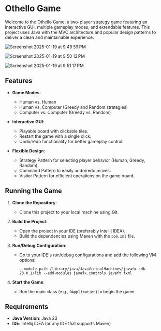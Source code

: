 # Othello Game

Welcome to the Othello Game, a two-player strategy game featuring an interactive GUI, multiple gameplay modes, and extendable features. This project uses Java with the MVC architecture and popular design patterns to deliver a clean and maintainable experience.

![Screenshot 2025-01-19 at 9 49 59 PM](https://github.com/user-attachments/assets/364200ee-c3f9-4d42-b5ca-a49ef4c49a4c)

![Screenshot 2025-01-19 at 9 50 12 PM](https://github.com/user-attachments/assets/5022993e-fcca-45b6-9e61-42b06607cc33)

![Screenshot 2025-01-19 at 9 51 17 PM](https://github.com/user-attachments/assets/ae473b96-d270-4f2f-91f5-cc9460bdf908)

## Features

- **Game Modes**:
  - Human vs. Human
  - Human vs. Computer (Greedy and Random strategies)
  - Computer vs. Computer (Greedy vs. Random)

- **Interactive GUI**:
  - Playable board with clickable tiles.
  - Restart the game with a single click.
  - Undo/redo functionality for better gameplay control.

- **Flexible Design**:
  - Strategy Pattern for selecting player behavior (Human, Greedy, Random).
  - Command Pattern to easily undo/redo moves.
  - Visitor Pattern for efficient operations on the game board.

## Running the Game

1. **Clone the Repository**:
   - Clone this project to your local machine using Git.

2. **Build the Project**:
   - Open the project in your IDE (preferably Intellij IDEA).
   - Build the dependencies using Maven with the `pom.xml` file.

3. **Run/Debug Configuration**:
   - Go to your IDE's run/debug configurations and add the following VM options:
     ```
     --module-path /library/java/JavaVirtualMachines/javafx-sdk-23.0.1/lib --add-modules javafx.controls,javafx.fxml
     ```

4. **Start the Game**:
   - Run the main class (e.g., `OApplication`) to begin the game.

## Requirements

- **Java Version**: Java 23
- **IDE**: Intellij IDEA (or any IDE that supports Maven)

